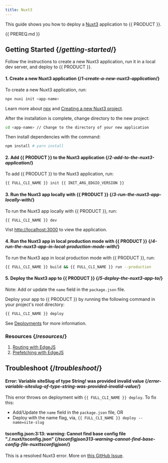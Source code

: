 ```yaml
---
title: Nuxt3
---
```


This guide shows you how to deploy a [Nuxt3](https://v3.nuxtjs.org) application to {{ PRODUCT }}.

<!-- 
<Video src="https://www.youtube.com/watch?v=Rliu4WTJ6SI" />

## Example {/*example*/}

<ExampleButtons
  title="Nuxt3"
  siteUrl="https://edgio-community-examples-nuxt3-live.layer0-limelight.link/"
  repoUrl="https://github.com/edgio-docs/edgio-nuxt3-example" 
  deployFromRepo />

## Connector {/*connector*/}

This framework has a connector developed for {{ PRODUCT }}. See [Connectors](/guides/sites_frameworks/connectors) for more information.

<ButtonLink variant="stroke" type="code" withIcon={true} href="https://github.com/edgio-docs/edgio-connectors/tree/main/edgio-nuxt-nitro-connector">
  View the Connector Code
</ButtonLink> -->

{{ PREREQ.md }}

## Getting Started {/*getting-started*/}

Follow the instructions to create a new Nuxt3 application, run it in a local dev server, and deploy to {{ PRODUCT }}.

#### 1. Create a new Nuxt3 application {/*1-create-a-new-nuxt3-application*/}

To create a new Nuxt3 application, run:

```bash
npx nuxi init <app-name>
```

Learn more about [npx](https://nodejs.dev/learn/the-npx-nodejs-package-runner) and [Creating a new Nuxt3 project](https://v3.nuxtjs.org/getting-started/installation#new-project).

After the installation is complete, change directory to the new project:

```bash
cd <app-name> // Change to the directory of your new application
```

Then install dependencies with the command:

```bash
npm install # yarn install
```

#### 2. Add {{ PRODUCT }} to the Nuxt3 application {/*2-add-to-the-nuxt3-application*/}

To add {{ PRODUCT }} to the Nuxt3 application, run:

```bash
{{ FULL_CLI_NAME }} init {{ INIT_ARG_EDGIO_VERSION }}
```

#### 3. Run the Nuxt3 app locally with {{ PRODUCT }} {/*3-run-the-nuxt3-app-locally-with*/}

To run the Nuxt3 app locally with {{ PRODUCT }}, run:

```bash
{{ FULL_CLI_NAME }} dev
```

Vist [http://localhost:3000](http://localhost:3000) to view the application.

#### 4. Run the Nuxt3 app in local production mode with {{ PRODUCT }} {/*4-run-the-nuxt3-app-in-local-production-mode-with*/}

To run the Nuxt3 app in local production mode with {{ PRODUCT }}, run:

```bash
{{ FULL_CLI_NAME }} build && {{ FULL_CLI_NAME }} run --production
```

#### 5. Deploy the Nuxt3 app to {{ PRODUCT }} {/*5-deploy-the-nuxt3-app-to*/}

Note: Add or update the `name` field in the `package.json` file.

Deploy your app to {{ PRODUCT }} by running the following command in your project's root directory:

```bash
{{ FULL_CLI_NAME }} deploy
```

See [Deployments](/guides/basics/deployments) for more information.

### Resources {/*resources*/}
1. [Routing with EdgeJS](/guides/performance/cdn_as_code)
2. [Prefetching with EdgeJS](/guides/performance/prefetching)

## Troubleshoot {/*troubleshoot*/}

#### Error: Variable siteSlug of type String! was provided invalid value {/*error-variable-siteslug-of-type-string-was-provided-invalid-value*/}

This error throws on deployment with `{{ FULL_CLI_NAME }} deploy`. To fix this:
- Add/Update the `name` field in the `package.json` file, OR
- Deploy with the name flag, via, `{{ FULL_CLI_NAME }} deploy --name=site-slug`

#### tsconfig.json:3:13: warning: Cannot find base config file "./.nuxt/tsconfig.json" {/*tsconfigjson313-warning-cannot-find-base-config-file-nuxttsconfigjson*/}

This is a resolved Nuxt3 error. More on [this GitHub Issue](https://github.com/nuxt/framework/issues/1912).
